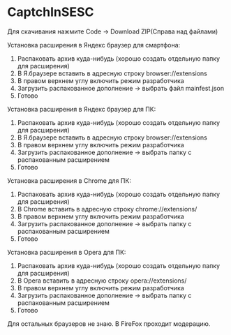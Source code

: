# CaptchInSESC

Для скачивания нажмите Code -> Download ZIP(Справа над файлами)

Установка расширения в Яндекс браузер для смартфона:
1. Распаковать архив куда-нибудь (хорошо создать отдельную папку для расширения) 
2. В Я.браузере вставить в адресную строку
browser://extensions
3. В правом верхнем углу включить режим разработчика
4. Загрузить распакованное дополнение -> выбрать файл mainfest.json
5. Готово

Установка расширения в Яндекс браузер для ПК:
1. Распаковать архив куда-нибудь (хорошо создать отдельную папку для расширения) 
2. В Я.браузере вставить в адресную строку
browser://extensions
3. В правом верхнем углу включить режим разработчика
4. Загрузить распакованное дополнение -> выбрать папку с распакованным расширением
5. Готово

Установка расширения в Chrome для ПК:
1. Распаковать архив куда-нибудь (хорошо создать отдельную папку для расширения) 
2. В Chrome вставить в адресную строку
chrome://extensions/
3. В правом верхнем углу включить режим разработчика
4. Загрузить распакованное дополнение -> выбрать папку с распакованным расширением
5. Готово

Установка расширения в Opera для ПК:
1. Распаковать архив куда-нибудь (хорошо создать отдельную папку для расширения) 
2. В Opera вставить в адресную строку
opera://extensions/
3. В правом верхнем углу включить режим разработчика
4. Загрузить распакованное дополнение -> выбрать папку с распакованным расширением
5. Готово

Для остальных браузеров не знаю.
В FireFox проходит модерацию.
